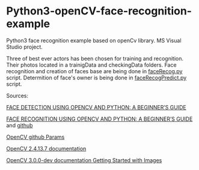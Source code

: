 # Python3-openCV-face-recognition-example
Python3 face recognition example based on openCv library. MS Visual Studio project.

Three of best ever actors has been chosen for training and recognition. Their photos located in a trainigData and checkingData folders. Face recognition and creation of faces base are being done in [faceRecog.py](https://github.com/Nonmant/Python3-openCV-face-recognition-example/blob/master/faceRecog/faceRecog.py) script. Determition of face's owner is being done in [faceRecogPredict.py](https://github.com/Nonmant/Python3-openCV-face-recognition-example/blob/master/faceRecog/faceRecogPredict.py) script.

Sources:

[FACE DETECTION USING OPENCV AND PYTHON: A BEGINNER’S GUIDE](https://www.superdatascience.com/opencv-face-detection/)

[FACE RECOGNITION USING OPENCV AND PYTHON: A BEGINNER’S GUIDE](https://www.superdatascience.com/opencv-face-recognition/) and [github](https://github.com/informramiz/opencv-face-recognition-python/blob/master/OpenCV-Face-Recognition-Python.py)

[OpenCV github Params](https://github.com/opencv/opencv/tree/master/data/haarcascades)

[OpenCV 2.4.13.7 documentation](https://docs.opencv.org/2.4/modules/contrib/doc/facerec/facerec_api.html#facerecognizer-train)

[OpenCV 3.0.0-dev documentation Getting Started with Images](https://docs.opencv.org/3.0-beta/doc/py_tutorials/py_gui/py_image_display/py_image_display.html)
